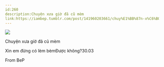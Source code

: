 ```yaml
---
id:260
description:Chuyện xưa giờ đã cũ mèm
link:https://iambep.tumblr.com/post/141960203661/chuy%E1%BB%87n-x%C6%B0a-gi%E1%BB%9D-%C4%91%C3%A3-c%C5%A9-m%C3%A8m-xin-em-%C4%91%E1%BB%ABng-c%C3%B3-l%C3%A8m-b%C3%A8m
---
```


![](https://64.media.tumblr.com/9d0b5fc2fce03668dd99cafc57f55f16/tumblr_o4v0dxVCaX1u3a9rjo1_1280.png)

Chuyện xưa giờ đã cũ mèm

Xin em đừng có lèm bèmĐược không?30.03

From BeP